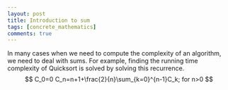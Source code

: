 ```yaml
---
layout: post
title: Introduction to sum
tags: [concrete_mathematics]
comments: true
---
```

In many cases when we need to compute the complexity of an algorithm, we need to deal with sums. For example, finding the running time complexity of Quicksort is solved by solving this recurrence.
$$ 
C_0=0
C_n=n+1+\frac{2}{n}\sum_{k=0}^{n-1}C_k; for n>0
$$

